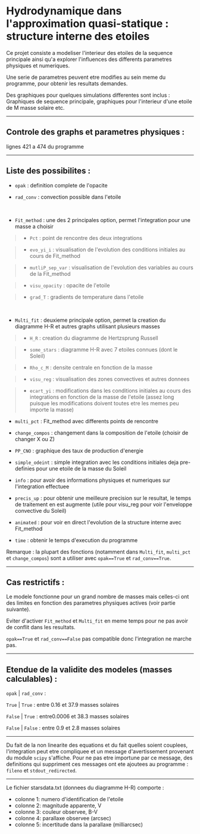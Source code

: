 # Hydrodynamique dans l'approximation quasi-statique : structure interne des etoiles


Ce projet consiste a modeliser l'interieur des etoiles de la sequence principale
ainsi qu'a explorer l'influences des differents parametres physiques et numeriques.

Une serie de parametres peuvent etre modifies au sein meme du programme, pour obtenir les resultats demandes.

Des graphiques pour quelques simulations differentes sont inclus : Graphiques de sequence principale, graphiques pour l'interieur d'une etoile de M masse solaire etc.

---


## Controle des graphs et parametres physiques :
 lignes 421 a 474 du programme


---


## Liste des possibilites :

* `opak` : definition complete de l'opacite

* `rad_conv` : convection possible dans l'etoile

&nbsp;

* `Fit_method` : une des 2 principales option, permet l'integration pour une masse a choisir

> * `Pct` : point de rencontre des deux integrations

> * `evo_yi_i` : visualisation de l'evolution des conditions initiales au cours de Fit_method

> * `mutliP_sep_var` : visualisation de l'evolution des variables au cours de la Fit_method

> * `visu_opacity` : opacite de l'etoile

> * `grad_T` : gradients de temperature dans l'etoile

&nbsp;


* `Multi_fit` : deuxieme principale option, permet la creation du diagramme H-R et autres graphs utilisant plusieurs masses

> * `H_R` : creation du diagramme de Hertzsprung Russell

> *	`some_stars` : diagramme H-R avec 7 etoiles connues (dont le Soleil)
	
> * `Rho_c_M` : densite centrale en fonction de la masse
	
> * `visu_reg` : visualisation des zones convectives et autres donnees
	
> * `ecart_yi` : modifications dans les conditions initiales au cours des integrations en fonction de la masse de l'etoile (assez long puisque les modifications doivent toutes etre les memes peu importe la masse)


* `multi_pct` : Fit_method avec differents points de rencontre 

* `change_compos` : changement dans la composition de l'etoile (choisir de changer X ou Z)

* `PP_CNO` : graphique des taux de production d'energie

* `simple_odeint` : simple integration avec les conditions initiales deja pre-definies pour une etoile de la masse du Soleil

* `info` : pour avoir des informations physiques et numeriques sur l'integration effectuee


* `precis_up` : pour obtenir une meilleure precision sur le resultat, le temps de traitement en est augmente (utile pour visu_reg pour voir l'enveloppe convective du Soleil)

* `animated` : pour voir en direct l'evolution de la structure interne avec Fit_method

* `time` : obtenir le temps d'execution du programme



Remarque : la plupart des fonctions (notamment dans `Multi_fit`, `multi_pct` et `change_compos`) sont a utiliser avec `opak==True` et `rad_conv==True`.


---


## Cas restrictifs :

Le modele fonctionne pour un grand nombre de masses mais celles-ci ont des limites en fonction des parametres physiques actives (voir partie suivante).

Eviter d'activer `Fit_method` et `Multi_fit` en meme temps pour ne pas avoir de conflit dans les resultats.

`opak==True` et `rad_conv==False` pas compatible donc l'integration ne marche pas.


---


## Etendue de la validite des modeles (masses calculables) :
 


`opak` | `rad_conv` :

 `True`  | `True`    :  entre 0.16 et 37.9 masses solaires

 `False` | `True`    :  entre0.0006 et 38.3 masses solaires

 `False` | `False`   :  entre 0.9 et 2.8 masses solaires





---


Du fait de la non linearite des equations et du fait quelles soient couplees, l'integration peut etre compliquee et un message d'avertissement provenant du module `scipy`  s'affiche. Pour ne pas etre importune par ce message, des definitions qui suppriment ces messages ont ete ajoutees au programme : `fileno` et `stdout_redirected`.



---


Le fichier starsdata.txt (donnees du diagramme H-R) comporte : 

* colonne 1: numero d'identification de l'etoile
* colonne 2: magnitude apparente, V
* colonne 3: couleur observee, B-V
* colonne 4: parallaxe observee (arcsec)
* colonne 5: incertitude dans la parallaxe (milliarcsec)

